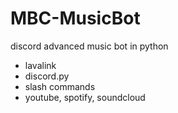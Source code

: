 # MBC-MusicBot
discord advanced music bot in python
- lavalink
- discord.py
- slash commands
- youtube, spotify, soundcloud

